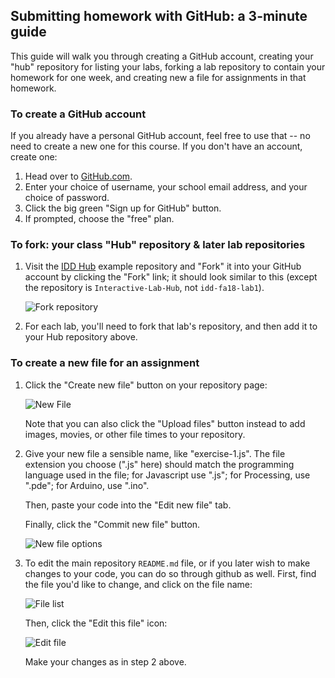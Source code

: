 Submitting homework with GitHub: a 3-minute guide
-------------------------------------------------

This guide will walk you through creating a GitHub 
account, creating your "hub" repository for listing your
labs, forking a lab repository to contain your 
homework for one week, and creating new a file for
assignments in that homework.

### To create a GitHub account ###

If you already have a personal GitHub account, feel free to use that -- no need to create a new one for this course. If you don't have an account, create one:

1. Head over to [GitHub.com](http://github.com).
2. Enter your choice of username, your school email address, and your choice of password.
3. Click the big green "Sign up for GitHub" button.
4. If prompted, choose the "free" plan.

### To fork: your class "Hub" repository & later lab repositories ###

1.  Visit the [IDD Hub](https://github.com/FAR-Lab/Interactive-Lab-Hub/) example repository and "Fork" it into your GitHub account by clicking the "Fork" link; it should look similar to this (except the repository is `Interactive-Lab-Hub`, not `idd-fa18-lab1`).
    
    ![Fork repository](img/how-to-fork.png?raw=true)

2.  For each lab, you'll need to fork that lab's repository, and then add it to your Hub repository above.

### To create a new file for an assignment ###

1.  Click the "Create new file" button on your repository page:
    
    ![New File](img/new-file.png?raw=true)
    
    Note that you can also click the "Upload files" button instead to add images, movies, or other file times to your repository.

2.  Give your new file a sensible name, like "exercise-1.js". The file extension you choose  (".js" here) should match
    the programming language used in the file; for Javascript use ".js"; for Processing, use ".pde"; for Arduino, use ".ino".
    
    Then, paste your code into the "Edit new file" tab.
    
    Finally, click the "Commit new file" button.
    
    ![New file options](img/new-file-entry.png?raw=true)

3.  To edit the main repository `README.md` file, or if you later wish to 
    make changes to your code, you can do so through github as well. First,
    find the file you'd like to change, and click on the file name:
    
    ![File list](img/file-list.png?raw=true)
    
    Then, click the "Edit this file" icon:
    
    ![Edit file](img/edit-file.png?raw=true)
    
    Make your changes as in step 2 above.
    
    
